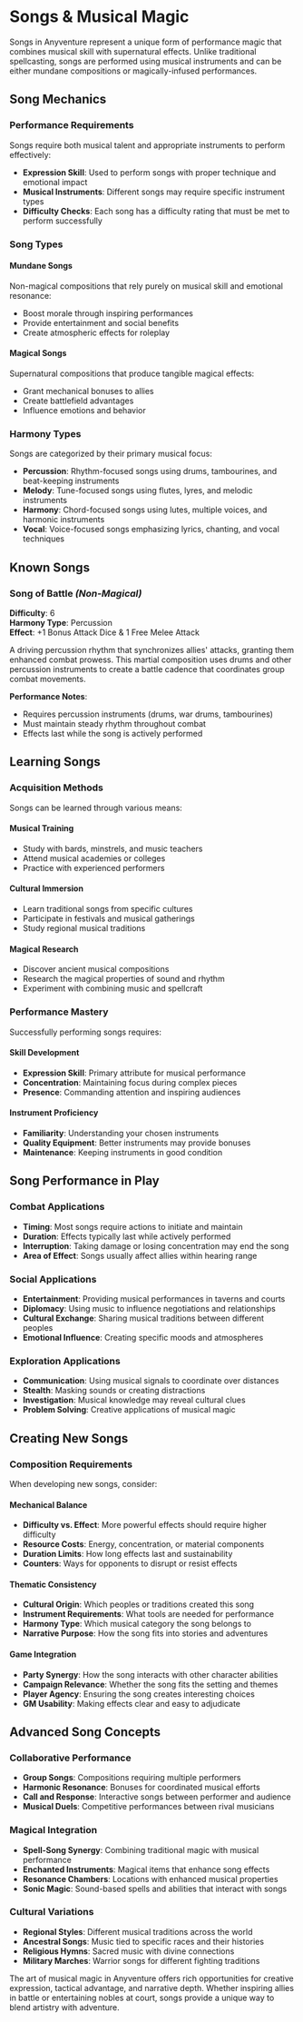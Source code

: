 # Songs & Musical Magic

Songs in Anyventure represent a unique form of performance magic that combines musical skill with supernatural effects. Unlike traditional spellcasting, songs are performed using musical instruments and can be either mundane compositions or magically-infused performances.

## Song Mechanics

### Performance Requirements
Songs require both musical talent and appropriate instruments to perform effectively:

- **Expression Skill**: Used to perform songs with proper technique and emotional impact
- **Musical Instruments**: Different songs may require specific instrument types
- **Difficulty Checks**: Each song has a difficulty rating that must be met to perform successfully

### Song Types

#### Mundane Songs
Non-magical compositions that rely purely on musical skill and emotional resonance:
- Boost morale through inspiring performances
- Provide entertainment and social benefits
- Create atmospheric effects for roleplay

#### Magical Songs  
Supernatural compositions that produce tangible magical effects:
- Grant mechanical bonuses to allies
- Create battlefield advantages
- Influence emotions and behavior

### Harmony Types
Songs are categorized by their primary musical focus:

- **Percussion**: Rhythm-focused songs using drums, tambourines, and beat-keeping instruments
- **Melody**: Tune-focused songs using flutes, lyres, and melodic instruments  
- **Harmony**: Chord-focused songs using lutes, multiple voices, and harmonic instruments
- **Vocal**: Voice-focused songs emphasizing lyrics, chanting, and vocal techniques

## Known Songs

### Song of Battle *(Non-Magical)*
**Difficulty**: 6  
**Harmony Type**: Percussion  
**Effect**: +1 Bonus Attack Dice & 1 Free Melee Attack

A driving percussion rhythm that synchronizes allies' attacks, granting them enhanced combat prowess. This martial composition uses drums and other percussion instruments to create a battle cadence that coordinates group combat movements.

**Performance Notes**:
- Requires percussion instruments (drums, war drums, tambourines)
- Must maintain steady rhythm throughout combat
- Effects last while the song is actively performed

## Learning Songs

### Acquisition Methods
Songs can be learned through various means:

#### Musical Training
- Study with bards, minstrels, and music teachers
- Attend musical academies or colleges
- Practice with experienced performers

#### Cultural Immersion
- Learn traditional songs from specific cultures
- Participate in festivals and musical gatherings
- Study regional musical traditions

#### Magical Research
- Discover ancient musical compositions
- Research the magical properties of sound and rhythm
- Experiment with combining music and spellcraft

### Performance Mastery
Successfully performing songs requires:

#### Skill Development
- **Expression Skill**: Primary attribute for musical performance
- **Concentration**: Maintaining focus during complex pieces
- **Presence**: Commanding attention and inspiring audiences

#### Instrument Proficiency
- **Familiarity**: Understanding your chosen instruments
- **Quality Equipment**: Better instruments may provide bonuses
- **Maintenance**: Keeping instruments in good condition

## Song Performance in Play

### Combat Applications
- **Timing**: Most songs require actions to initiate and maintain
- **Duration**: Effects typically last while actively performed
- **Interruption**: Taking damage or losing concentration may end the song
- **Area of Effect**: Songs usually affect allies within hearing range

### Social Applications
- **Entertainment**: Providing musical performances in taverns and courts
- **Diplomacy**: Using music to influence negotiations and relationships
- **Cultural Exchange**: Sharing musical traditions between different peoples
- **Emotional Influence**: Creating specific moods and atmospheres

### Exploration Applications
- **Communication**: Using musical signals to coordinate over distances
- **Stealth**: Masking sounds or creating distractions
- **Investigation**: Musical knowledge may reveal cultural clues
- **Problem Solving**: Creative applications of musical magic

## Creating New Songs

### Composition Requirements
When developing new songs, consider:

#### Mechanical Balance
- **Difficulty vs. Effect**: More powerful effects should require higher difficulty
- **Resource Costs**: Energy, concentration, or material components
- **Duration Limits**: How long effects last and sustainability
- **Counters**: Ways for opponents to disrupt or resist effects

#### Thematic Consistency
- **Cultural Origin**: Which peoples or traditions created this song
- **Instrument Requirements**: What tools are needed for performance
- **Harmony Type**: Which musical category the song belongs to
- **Narrative Purpose**: How the song fits into stories and adventures

#### Game Integration
- **Party Synergy**: How the song interacts with other character abilities
- **Campaign Relevance**: Whether the song fits the setting and themes
- **Player Agency**: Ensuring the song creates interesting choices
- **GM Usability**: Making effects clear and easy to adjudicate

## Advanced Song Concepts

### Collaborative Performance
- **Group Songs**: Compositions requiring multiple performers
- **Harmonic Resonance**: Bonuses for coordinated musical efforts
- **Call and Response**: Interactive songs between performer and audience
- **Musical Duels**: Competitive performances between rival musicians

### Magical Integration
- **Spell-Song Synergy**: Combining traditional magic with musical performance
- **Enchanted Instruments**: Magical items that enhance song effects
- **Resonance Chambers**: Locations with enhanced musical properties
- **Sonic Magic**: Sound-based spells and abilities that interact with songs

### Cultural Variations
- **Regional Styles**: Different musical traditions across the world
- **Ancestral Songs**: Music tied to specific races and their histories
- **Religious Hymns**: Sacred music with divine connections
- **Military Marches**: Warrior songs for different fighting traditions

The art of musical magic in Anyventure offers rich opportunities for creative expression, tactical advantage, and narrative depth. Whether inspiring allies in battle or entertaining nobles at court, songs provide a unique way to blend artistry with adventure.